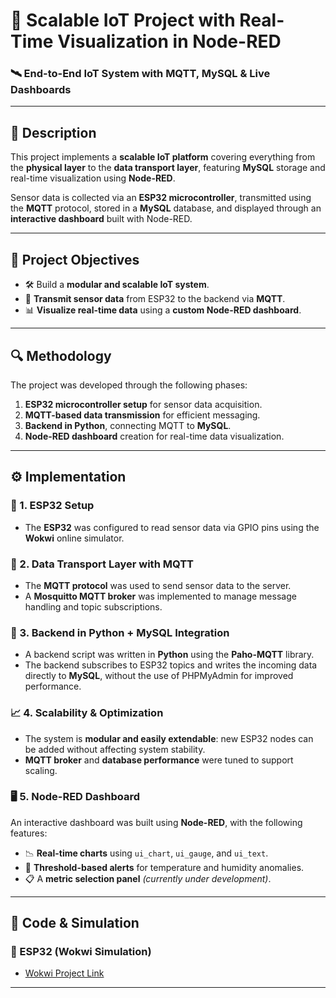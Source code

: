 # 🚀 Scalable IoT Project with Real-Time Visualization in Node-RED  
### 🛰️ End-to-End IoT System with MQTT, MySQL & Live Dashboards

---

## 📌 Description

This project implements a **scalable IoT platform** covering everything from the **physical layer** to the **data transport layer**, featuring **MySQL** storage and real-time visualization using **Node-RED**.

Sensor data is collected via an **ESP32 microcontroller**, transmitted using the **MQTT** protocol, stored in a **MySQL** database, and displayed through an **interactive dashboard** built with Node-RED.

---

## 🎯 Project Objectives

- 🛠️ Build a **modular and scalable IoT system**.
- 📡 **Transmit sensor data** from ESP32 to the backend via **MQTT**.
- 📊 **Visualize real-time data** using a **custom Node-RED dashboard**.

---

## 🔍 Methodology

The project was developed through the following phases:

1. **ESP32 microcontroller setup** for sensor data acquisition.
2. **MQTT-based data transmission** for efficient messaging.
3. **Backend in Python**, connecting MQTT to **MySQL**.
4. **Node-RED dashboard** creation for real-time data visualization.

---

## ⚙️ Implementation

### 🧩 1. ESP32 Setup
- The **ESP32** was configured to read sensor data via GPIO pins using the **Wokwi** online simulator.

### 🔗 2. Data Transport Layer with MQTT
- The **MQTT protocol** was used to send sensor data to the server.
- A **Mosquitto MQTT broker** was implemented to manage message handling and topic subscriptions.

### 🐍 3. Backend in Python + MySQL Integration
- A backend script was written in **Python** using the **Paho-MQTT** library.
- The backend subscribes to ESP32 topics and writes the incoming data directly to **MySQL**, without the use of PHPMyAdmin for improved performance.

### 📈 4. Scalability & Optimization
- The system is **modular and easily extendable**: new ESP32 nodes can be added without affecting system stability.
- **MQTT broker** and **database performance** were tuned to support scaling.

### 🖥️ 5. Node-RED Dashboard
An interactive dashboard was built using **Node-RED**, with the following features:

- 📉 **Real-time charts** using `ui_chart`, `ui_gauge`, and `ui_text`.
- 🚨 **Threshold-based alerts** for temperature and humidity anomalies.
- 📋 A **metric selection panel** *(currently under development)*.

---

## 🧪 Code & Simulation

### 🔌 ESP32 (Wokwi Simulation)
- [Wokwi Project Link](https://wokwi.com/projects/408634800407273473)

---




